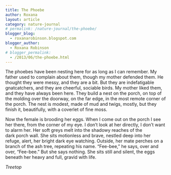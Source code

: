 ```yaml
---
title: The Phoebe
author: Roxana
layout: article
category: nature-journal
# permalink: /nature-journal/the-phoebe/
blogger_blog:
  - roxanarobinson.blogspot.com
blogger_author:
  - Roxana Robinson
# blogger_permalink:
  - /2013/06/the-phoebe.html
---
```

The phoebes have been nesting here for as long as I can remember. My father used to complain about them, though my mother defended them. He thought they were messy, and they are a bit. But they are indefatigable gnatcatchers, and they are cheerful, sociable birds. My mother liked them, and they have always been here. They build a nest on the porch, on top of the molding over the doorway, on the far edge, in the most remote corner of the porch. The nest is modest, made of mud and twigs, mostly, but they finish it, beautifully, with a coverlet of fine moss.

Now the female is brooding her eggs. When I come out on the porch I see her there, from the corner of my eye. I don&#8217;t look at her directly, I don&#8217;t want to alarm her. Her soft greys melt into the shadowy reaches of the dark porch wall. She sits motionless and brave, nestled deep into her refuge, alert, her bright dark eye watching. Outside, her mate perches on a branch of the ash tree, repeating his name. &#8220;Fee-bee,&#8221; he says, over and over, &#8220;Fee-bee.&#8221; But she says nothing. She sits still and silent, the eggs beneath her heavy and full, gravid with life.

<!-- June 2, 2013, -->
*Treetop*